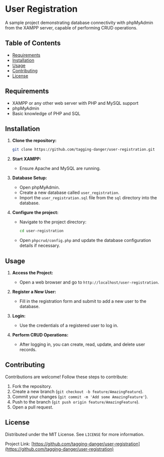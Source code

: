 # User Registration

A sample project demonstrating database connectivity with phpMyAdmin from the XAMPP server, capable of performing CRUD operations.

## Table of Contents

- [Requirements](#requirements)
- [Installation](#installation)
- [Usage](#usage)
- [Contributing](#contributing)
- [License](#license)

## Requirements

- XAMPP or any other web server with PHP and MySQL support
- phpMyAdmin
- Basic knowledge of PHP and SQL

## Installation

1. **Clone the repository:**
   ```sh
   git clone https://github.com/tagging-danger/user-registration.git
   

2. **Start XAMPP:**
   - Ensure Apache and MySQL are running.

3. **Database Setup:**
   - Open phpMyAdmin.
   - Create a new database called `user_registration`.
   - Import the `user_registration.sql` file from the `sql` directory into the database.

4. **Configure the project:**
   - Navigate to the project directory:
     ```sh
     cd user-registration
     
   - Open `phpcrud/config.php` and update the database configuration details if necessary.

## Usage

1. **Access the Project:**
   - Open a web browser and go to `http://localhost/user-registration`.

2. **Register a New User:**
   - Fill in the registration form and submit to add a new user to the database.

3. **Login:**
   - Use the credentials of a registered user to log in.

4. **Perform CRUD Operations:**
   - After logging in, you can create, read, update, and delete user records.

## Contributing

Contributions are welcome! Follow these steps to contribute:

1. Fork the repository.
2. Create a new branch (`git checkout -b feature/AmazingFeature`).
3. Commit your changes (`git commit -m 'Add some AmazingFeature'`).
4. Push to the branch (`git push origin feature/AmazingFeature`).
5. Open a pull request.

## License

Distributed under the MIT License. See `LICENSE` for more information.

Project Link: [https://github.com/tagging-danger/user-registration](https://github.com/tagging-danger/user-registration)
